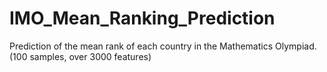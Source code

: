 # IMO_Mean_Ranking_Prediction
Prediction of the mean rank of each country in the Mathematics Olympiad. (100 samples, over 3000 features)
